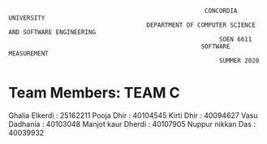                                                           CONCORDIA UNIVERSITY
                                          DEPARTMENT OF COMPUTER SCIENCE AND SOFTWARE ENGINEERING
                                                              SOEN 6611
                                                         SOFTWARE MEASUREMENT
                                                              SUMMER 2020
                                                              
                                                              
 # Team Members: TEAM C

Ghalia Elkerdi : 25162211
Pooja Dhir : 40104545
Kirti Dhir : 40094627
Vasu Dadhania : 40103048
Manjot kaur Dherdi : 40107905
Nuppur nikkan Das : 40039932


